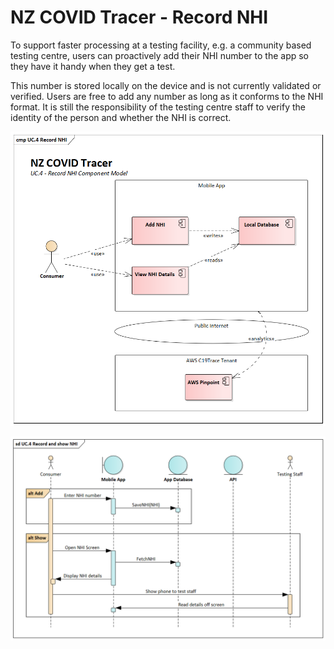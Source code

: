# NZ COVID Tracer - Record NHI

To support faster processing at a testing facility, e.g. a community based 
testing centre, users can proactively add their NHI number to the app so they
have it handy when they get a test.

This number is stored locally on the device and is not currently validated or 
verified. Users are free to add any number as long as it conforms to the NHI 
format. It is still the responsibility of the testing centre staff to verify 
the identity of the person and whether the NHI is correct.

![Record NHI](../assets/uc4-add-nhi.png)

![Record NHI Flow](../assets/uc4-add-nhi-flow.png)